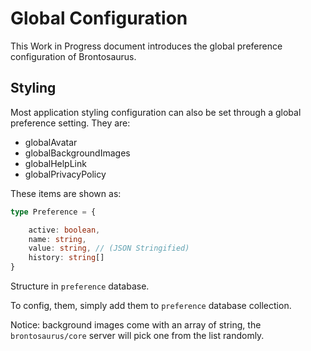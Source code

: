 # Global Configuration

This Work in Progress document introduces the global preference configuration of Brontosaurus.

## Styling

Most application styling configuration can also be set through a global preference setting. They are:

-   globalAvatar
-   globalBackgroundImages
-   globalHelpLink
-   globalPrivacyPolicy

These items are shown as:

```ts
type Preference = {

    active: boolean,
    name: string,
    value: string, // (JSON Stringified)
    history: string[]
}
```

Structure in `preference` database.

To config, them, simply add them to `preference` database collection.

Notice: background images come with an array of string, the `brontosaurus/core` server will pick one from the list randomly.
